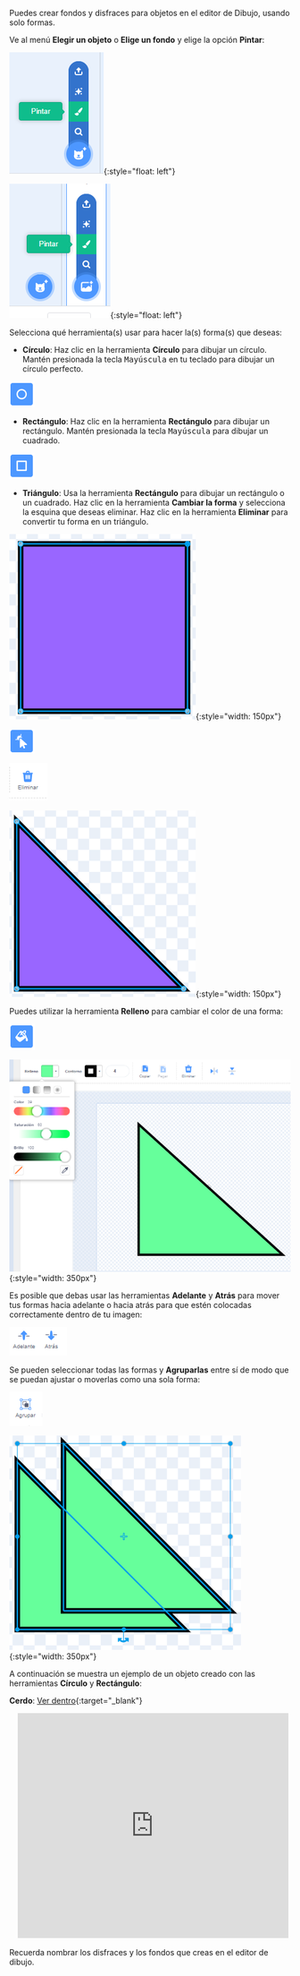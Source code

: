 Puedes crear fondos y disfraces para objetos en el editor de Dibujo, usando solo formas.

Ve al menú **Elegir un objeto** o **Elige un fondo** y elige la opción **Pintar**:

![La opción 'Pintar' en el menú 'Elegir un objeto'.](images/choose-a-sprite.png){:style="float: left"}

![La opción 'Pintar' en el menú 'Elige un fondo'.](images/choose-a-backdrop.png){:style="float: left"}

Selecciona qué herramienta(s) usar para hacer la(s) forma(s) que deseas:

+ **Círculo**: Haz clic en la herramienta **Círculo** para dibujar un círculo. Mantén presionada la tecla <kbd>Mayúscula</kbd> en tu teclado para dibujar un círculo perfecto.

![La herramienta Círculo.](images/circle-tool.png)

+ **Rectángulo**: Haz clic en la herramienta **Rectángulo** para dibujar un rectángulo. Mantén presionada la tecla <kbd>Mayúscula</kbd> para dibujar un cuadrado.

![La herramienta Rectángulo.](images/rectangle-tool.png)

+ **Triángulo**: Usa la herramienta **Rectángulo** para dibujar un rectángulo o un cuadrado. Haz clic en la herramienta **Cambiar la forma** y selecciona la esquina que deseas eliminar. Haz clic en la herramienta **Eliminar** para convertir tu forma en un triángulo.

![Una forma cuadrada con una esquina seleccionada.](images/square.png){:style="width: 150px"}

![La herramienta Cambiar forma.](images/reshape.png)

![La herramienta Eliminar.](images/delete.png)

![Forma triangular.](images/corner.png){:style="width: 150px"}

Puedes utilizar la herramienta **Relleno** para cambiar el color de una forma:

![La herramienta Relleno.](images/fill-tool.png)

![El selector de color de relleno y el nuevo color de la forma.](images/changed-colour.png){:style="width: 350px"}

Es posible que debas usar las herramientas **Adelante** y **Atrás** para mover tus formas hacia adelante o hacia atrás para que estén colocadas correctamente dentro de tu imagen:

![Las herramientas Adelante y atrás.](images/front-back-tools.png)

Se pueden seleccionar todas las formas y **Agruparlas** entre sí de modo que se puedan ajustar o moverlas como una sola forma:

![La herramienta Agrupar.](images/group.png)

![Varias formas seleccionadas.](images/selected-shapes.png){:style="width: 350px"}

A continuación se muestra un ejemplo de un objeto creado con las herramientas **Círculo** y **Rectángulo**:

**Cerdo**: [Ver dentro](https://scratch.mit.edu/projects/495903163/editor){:target="_blank"}
<div class="scratch-preview" style="margin-left: 15px;">
  <iframe allowtransparency="true" width="485" height="402" src="https://scratch.mit.edu/projects/embed/495903163/?autostart=false" frameborder="0"></iframe>
</div>

Recuerda nombrar los disfraces y los fondos que creas en el editor de dibujo.

